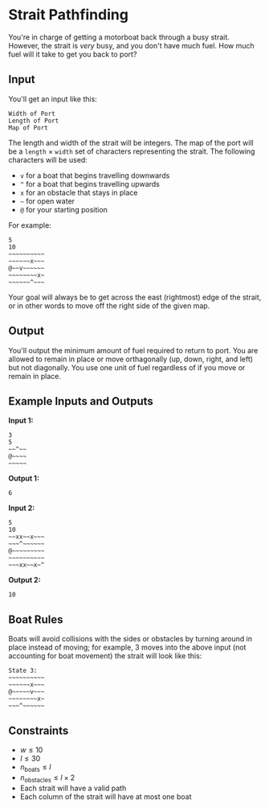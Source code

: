 # Strait Pathfinding

You're in charge of getting a motorboat back through a busy strait. However,
the strait is *very* busy, and you don't have much fuel. How much fuel will it
take to get you back to port?

## Input

You'll get an input like this:

```
Width of Port
Length of Port
Map of Port
```

The length and width of the strait will be integers. The map of the port will
be a `length` $\times$ `width` set of characters representing the strait. The following
characters will be used:
* `v` for a boat that begins travelling downwards
* `^` for a boat that begins travelling upwards
* `x` for an obstacle that stays in place
* `~` for open water
* `@` for your starting position

For example:
```
5
10
~~~~~~~~~~
~~~~~~x~~~
@~~v~~~~~~
~~~~~~~~x~
~~~~~~^~~~
```

Your goal will always be to get across the east (rightmost) edge of the strait,
or in other words to move off the right side of the given map.

## Output

You'll output the minimum amount of fuel required to return to port. You are
allowed to remain in place or move orthagonally (up, down, right, and left) but
not diagonally. You use one unit of fuel regardless of if you move or remain
in place.

## Example Inputs and Outputs

**Input 1:**
```
3
5
~~^~~
@~~~~
~~~~~
```

**Output 1:**
```
6
```

**Input 2:**
```
5
10
~~xx~~x~~~
~~~^~~~~~~
@~~~~~~~~~
~~~~~~~~~~
~~~xx~~x~^
```

**Output 2:**
```
10
```

## Boat Rules

Boats will avoid collisions with the sides or obstacles by turning around in
place instead of moving; for example, 3 moves into the above input (not
accounting for boat movement) the strait will look like this:

```
State 3:
~~~~~~~~~~
~~~~~~x~~~
@~~~~~v~~~
~~~~~~~~x~
~~~^~~~~~~
```

## Constraints

* $w \leq 10$
* $l \leq 30$
* $n_{\textrm{boats}} \leq l$
* $n_{\textrm{obstacles}} \leq l \times 2$
* Each strait will have a valid path
* Each column of the strait will have at most one boat